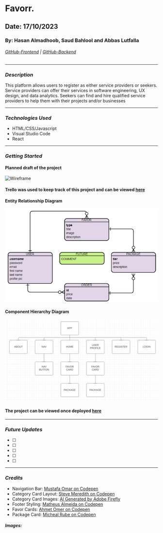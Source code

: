 # Favorr.

## Date: 17/10/2023

### By: Hasan Almadhoob, Saud Bahlool and Abbas Lutfalla

###### [GitHub-Frontend](https://github.com/madhoobs/favorr-client) | [GitHub-Backend](https://github.com/madhoobs/favorr-server)

---

### **_Description_**

This platform allows users to register as either service providers or seekers. Service providers can offer their services in software engineering, UX design, and data analytics. Seekers can find and hire qualified service providers to help them with their projects and/or businesses

---

### **_Technologies Used_**

- HTML/CSS/Javascript
- Visual Studio Code
- React

---

### **_Getting Started_**

#### Planned draft of the project 
![Wireframe](./images/Favorr-UI.png)

#### Trello was used to keep track of this project and can be viewed [here](https://trello.com/b/eN71enXd/favorr)

#### Entity Relationship Diagram
![ERD](./src/images/ERD%20F.png)

#### Component Hierarchy Diagram
![CHD](./src/images/Component%20Hierarchy%20Diagram.png)

#### The project can be viewed once deployed [here]()

---

### **_Future Updates_**

- [ ] 
- [ ]
- [ ]
- [ ]
- [ ]

---

### **_Credits_**

- Navigation Bar: [Mustafa Omar on Codepen](https://codepen.io/themustafaomar/pen/VKbQye)
- Category Card Layout: [Steve Meredith on Codepen](https://codepen.io/steveeeie/details/NVWMEM)
- Category Card Images: [AI Generated by Adobe Firefly](https://www.adobe.com/sensei/generative-ai/firefly.html)
- Footer Styling: [Matheus Almeida on Codepen](https://codepen.io/matheusalmeida/pen/aeLMMr)
- Favor Cards: [Ahmet Omer on Codepen](https://codepen.io/ahmetomer/pen/PKYmxY)
- Package Card: [Micheal Rube on Codepen](https://codepen.io/mocoder2/pen/VwbOgBO)


##### Images: []()
